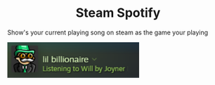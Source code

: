 <h1 align="center">Steam Spotify</h1>

<p>Show's your current playing song on steam as the game your playing</p>


<img src="./screenshot.png" width="300px">
